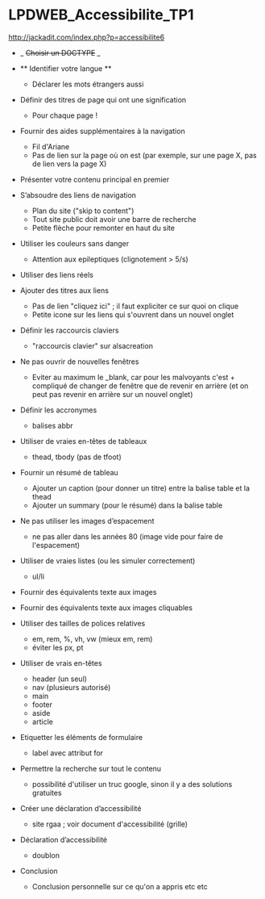 # LPDWEB_Accessibilite_TP1

http://jackadit.com/index.php?p=accessibilite6


* _ ~~Choisir un DOCTYPE~~ _
* ** Identifier votre langue **
	* Déclarer les mots étrangers aussi

* Définir des titres de page qui ont une signification
	* Pour chaque page !

* Fournir des aides supplémentaires à la navigation
	* Fil d'Ariane
	* Pas de lien sur la page où on est (par exemple, sur une page X, pas de lien vers la page X)

* Présenter votre contenu principal en premier

* S’absoudre des liens de navigation
	* Plan du site ("skip to content")
	* Tout site public doit avoir une barre de recherche
	* Petite flèche pour remonter en haut du site

* Utiliser les couleurs sans danger
	* Attention aux epileptiques (clignotement > 5/s)

* Utiliser des liens réels

* Ajouter des titres aux liens
	* Pas de lien "cliquez ici" ; il faut expliciter ce sur quoi on clique
	* Petite icone sur les liens qui s'ouvrent dans un nouvel onglet

* Définir les raccourcis claviers
	* "raccourcis clavier" sur alsacreation

* Ne pas ouvrir de nouvelles fenêtres
	* Eviter au maximum le _blank, car pour les malvoyants c'est + compliqué de changer de fenêtre que de revenir en arrière (et on peut pas revenir en arrière sur un nouvel onglet)

* Définir les accronymes
	* balises abbr

* Utiliser de vraies en-têtes de tableaux
	* thead, tbody (pas de tfoot)

* Fournir un résumé de tableau
	* Ajouter un caption (pour donner un titre) entre la balise table et la thead
	* Ajouter un summary (pour le résumé) dans la balise table

* Ne pas utiliser les images d’espacement
	* ne pas aller dans les années 80 (image vide pour faire de l'espacement)

* Utiliser de vraies listes (ou les simuler correctement)
	* ul/li

* Fournir des équivalents texte aux images

* Fournir des équivalents texte aux images cliquables

* Utiliser des tailles de polices relatives
	* em, rem, %, vh, vw (mieux em, rem)
	* éviter les px, pt

* Utiliser de vrais en-têtes
	* header (un seul)
	* nav (plusieurs autorisé)
	* main
	* footer
	* aside
	* article

* Etiquetter les éléments de formulaire
	* label avec attribut for

* Permettre la recherche sur tout le contenu
	* possibilité d'utiliser un truc google, sinon il y a des solutions gratuites

* Créer une déclaration d’accessibilité
	* site rgaa ; voir document d'accessibilité (grille)

* Déclaration d’accessibilité
	* doublon

* Conclusion
	* Conclusion personnelle sur ce qu'on a appris etc etc